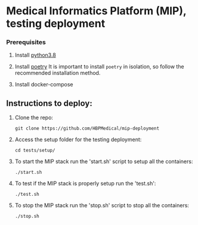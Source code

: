 # Medical Informatics Platform (MIP), testing deployment

### Prerequisites

1. Install [python3.8](https://www.python.org/downloads/ "python3.8")

2. Install [poetry](https://python-poetry.org/ "poetry")
   It is important to install `poetry` in isolation, so follow the
   recommended installation method.

3. Install docker-compose


## Instructions to deploy:

1. Clone the repo:
    ```
    git clone https://github.com/HBPMedical/mip-deployment
    ```

2. Access the setup folder for the testing deployment:
    ```
    cd tests/setup/
    ``` 

3. To start the MIP stack run the 'start.sh' script to setup all the containers:
    ```
    ./start.sh
    ```

4. To test if the MIP stack is properly setup run the 'test.sh':
    ```
    ./test.sh 
    ```
   
5. To stop the MIP stack run the 'stop.sh' script to stop all the containers:
    ```
    ./stop.sh
    ```
